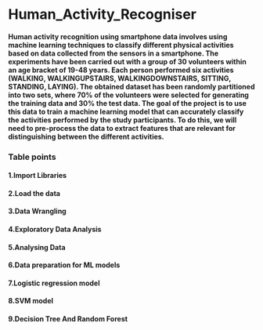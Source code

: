 # Human_Activity_Recogniser

#### Human activity recognition using smartphone data involves using machine learning techniques to classify different physical activities based on data collected from the sensors in a smartphone. The experiments have been carried out with a group of 30 volunteers within an age bracket of 19-48 years. Each person performed six activities (WALKING, WALKINGUPSTAIRS, WALKINGDOWNSTAIRS, SITTING, STANDING, LAYING). The obtained dataset has been randomly partitioned into two sets, where 70% of the volunteers were selected for generating the training data and 30% the test data. The goal of the project is to use this data to train a machine learning model that can accurately classify the activities performed by the study participants. To do this, we will need to pre-process the data to extract features that are relevant for distinguishing between the different activities.

### Table points
#### 1.Import Libraries
#### 2.Load the data
#### 3.Data Wrangling
#### 4.Exploratory Data Analysis
#### 5.Analysing Data
#### 6.Data preparation for ML models
#### 7.Logistic regression model
#### 8.SVM model
#### 9.Decision Tree And Random Forest
